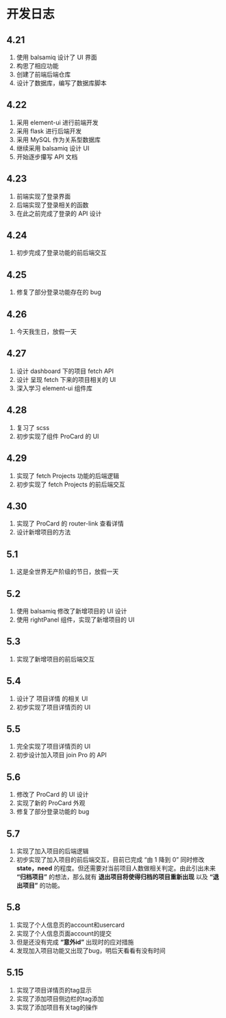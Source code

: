 # 开发日志

## 4.21

1. 使用 balsamiq 设计了 UI 界面
2. 构思了相应功能
3. 创建了前端后端仓库
4. 设计了数据库，编写了数据库脚本

## 4.22

1. 采用 element-ui 进行前端开发
2. 采用 flask 进行后端开发
3. 采用 MySQL 作为关系型数据库
4. 继续采用 balsamiq 设计 UI
5. 开始逐步攥写 API 文档

## 4.23

1. 前端实现了登录界面
2. 后端实现了登录相关的函数
3. 在此之前完成了登录的 API 设计

## 4.24

1. 初步完成了登录功能的前后端交互

## 4.25

1. 修复了部分登录功能存在的 bug

## 4.26

1. 今天我生日，放假一天

## 4.27

1. 设计 dashboard 下的项目 fetch API
2. 设计 呈现 fetch 下来的项目相关的 UI
3. 深入学习 element-ui 组件库

## 4.28

1. 复习了 scss
2. 初步实现了组件 ProCard 的 UI

## 4.29

1. 实现了 fetch Projects 功能的后端逻辑
2. 初步实现了 fetch Projects 的前后端交互

## 4.30

1. 实现了 ProCard 的 router-link 查看详情
2. 设计新增项目的方法

## 5.1

1. 这是全世界无产阶级的节日，放假一天

## 5.2

1. 使用 balsamiq 修改了新增项目的 UI 设计
2. 使用 rightPanel 组件，实现了新增项目的 UI

## 5.3

1. 实现了新增项目的前后端交互

## 5.4

1. 设计了 项目详情 的相关 UI
2. 初步实现了项目详情页的 UI

## 5.5

1. 完全实现了项目详情页的 UI
2. 初步设计加入项目 join Pro 的 API

## 5.6

1. 修改了 ProCard 的 UI 设计
2. 实现了新的 ProCard 外观
3. 修复了部分登录功能的 bug

## 5.7

1. 实现了加入项目的后端逻辑
2. 初步实现了加入项目的前后端交互，目前已完成 “由 1 降到 0” 同时修改 **state，need** 的程度。但还需要对当前项目人数做相关判定。由此引出未来 **“归档项目”** 的想法，那么就有 **退出项目将使得归档的项目重新出现** 以及 **“退出项目”** 的功能。

## 5.8

1. 实现了个人信息页的account和usercard
2. 实现了个人信息页面account的提交
3. 但是还没有完成 **“意外id”** 出现时的应对措施
4. 发现加入项目功能又出现了bug，明后天看看有没有时间

## 5.15

1. 实现了项目详情页的tag显示
2. 实现了添加项目侧边栏的tag添加
3. 实现了添加项目有关tag的操作